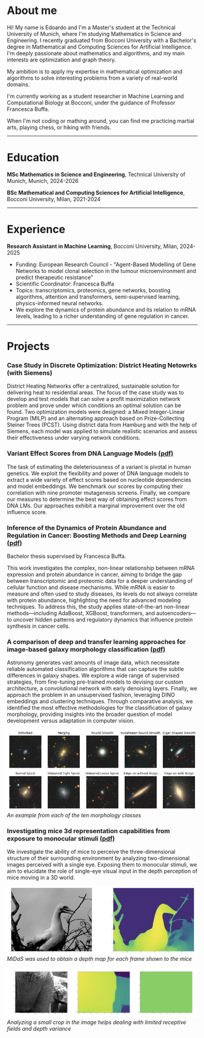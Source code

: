 # About me
Hi! My name is Edoardo and I'm a Master's student at the Technical University of Munich, where I'm studying Mathematics in Science and Engineering. I recently graduated from Bocconi University with a Bachelor's degree in Mathematical and Computing Sciences for Artificial Intelligence. I'm deeply passionate about mathematics and algorithms, and my main interests are optimization and graph theory.

My ambition is to apply my expertise in mathematical optimization and algorithms to solve interesting problems from a variety of real-world domains.

I'm currently working as a student researcher in Machine Learning and Computational Biology at Bocconi, under the guidance of Professor Francesca Buffa.

When I'm not coding or mathing around, you can find me practicing martial arts, playing chess, or hiking with friends.

---

# Education

**MSc Mathematics in Science and Engineering**, Technical University of Munich, Munich, 2024-2026

**BSc Mathematical and Computing Sciences for Artificial Intelligence**, Bocconi University, Milan, 2021-2024

---

# Experience

**Research Assistant in Machine Learning**, Bocconi University, Milan, 2024-2025
- Funding: European Research Council - "Agent-Based Modelling of Gene Networks to model clonal selection in the tumour microenvironment and predict therapeutic resistance"
- Scientific Coordinator: Francesca Buffa
- Topics: transcriptomics, proteomics, gene networks, boosting algorithms, attention and transformers, semi-supervised learning, physics-informed neural networks.
- We explore the dynamics of protein abundance and its relation to mRNA levels, leading to a richer understanding of gene regulation in cancer.

---

# Projects

### Case Study in Discrete Optimization: District Heating Netowrks (with Siemens)
District Heating Networks offer a centralized, sustainable solution for delivering heat to residential areas. The focus of the case study was to develop and test models that can solve a profit maximization network problem and prove under which conditions an optimal solution can be found. Two optimization models were designed: a Mixed Integer-Linear Program (MILP) and an alternating approach based on Prize-Collecting Steiner Trees (PCST). Using district data from Hamburg and with the help of Siemens, each model was applied to simulate realistic scenarios and assess their effectiveness under varying network conditions.

### Variant Effect Scores from DNA Language Models [(pdf)](folder/System_Genetics.pdf)
The task of estimating the deleteriousness of a variant is pivotal in human genetics. We exploit the flexibility and power of DNA language models to extract a wide variety of effect scores based on nucleotide dependencies and model embeddings. We benchmark our scores by computing their correlation with nine promoter mutagenesis screens. Finally, we compare our measures to determine the best way of obtaining effect scores from DNA LMs. Our approaches exhibit a marginal improvement over the old influence score.

### Inference of the Dynamics of Protein Abundance and Regulation in Cancer: Boosting Methods and Deep Learning [(pdf)](folder/Bachelor_Thesis.pdf)
Bachelor thesis supervised by Francesca Buffa.

This work investigates the complex, non-linear relationship between mRNA expression and protein abundance in cancer, aiming to bridge the gap between transcriptomic and proteomic data for a deeper understanding of cellular function and disease mechanisms. While mRNA is easier to measure and often used to study diseases, its levels do not always correlate with protein abundance, highlighting the need for advanced modeling techniques. To address this, the study applies state-of-the-art non-linear methods—including AdaBoost, XGBoost, transformers, and autoencoders—to uncover hidden patterns and regulatory dynamics that influence protein synthesis in cancer cells.

### A comparison of deep and transfer learning approaches for image-based galaxy morphology classification [(pdf)](folder/Galaxy_Morphologies.pdf)
Astronomy generates vast amounts of image data, which necessitate reliable automated classification algorithms that can capture the subtle differences in galaxy shapes. We explore a wide range of supervised strategies, from fine-tuning pre-trained models to devising our custom architecture, a convolutional network with early denoising layers. Finally, we approach the problem in an unsupervised fashion, leveraging DINO embeddings and clustering techniques. Through comparative analysis, we identified the most effective methodologies for the classification of galaxy morphology, providing insights into the broader question of model development versus adaptation in computer vision.

![](/assets/img/image_galaxies.png)
*An example from each of the ten morphology classes*

### Investigating mice 3d representation capabilities from exposure to monocular stimuli [(pdf)](folder/Neuroscience_Report.pdf)
We investigate the ability of mice to perceive the three-dimensional structure of their surrounding environment by analyzing two-dimensional images perceived with a single eye. Exposing them to monocular stimuli, we aim to elucidate the role of single-eye visual input in the depth perception of mice moving in a 3D world.

![](/assets/img/depth.png)
*MiDaS was used to obtain a depth map for each frame shown to the mice*

![](/assets/img/crop.png)
*Analyzing a small crop in the image helps dealing with limited receptive fields and depth variance*
